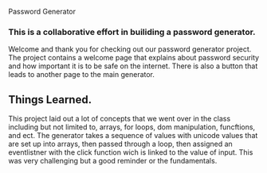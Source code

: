  Password Generator
### This is a collaborative effort in builiding a password generator.

Welcome and thank you for checking out our password generator project.
The project contains a welcome page that explains about password security
and how important it is to be safe on the internet. There is also a button that
leads to another page to the main generator.

## Things Learned.

This project laid out a lot of concepts that we went over in the class including
but not limited to, arrays, for loops, dom manipulation, funcftions, and ect. The
generator takes a sequence of values with unicode values that are set up into 
arrays, then passed through a loop, then assigned an eventlistner with the
click function wich is linked to the value of input.  This was very challenging but
a good reminder or the fundamentals.